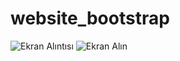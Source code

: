 # website_bootstrap

![Ekran Alıntısı](https://user-images.githubusercontent.com/63590505/128997157-6e25692c-f93b-45ac-b028-56d25475e25e.JPG)
![Ekran Alın](https://user-images.githubusercontent.com/63590505/128997693-d0cdc638-7f09-45af-a98c-985bbf222399.JPG)


